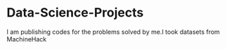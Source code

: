 # Data-Science-Projects
I am publishing codes for the problems solved by me.I took datasets from MachineHack
